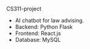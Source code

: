 CS311-project

- AI chatbot for law advising. 
- Backend: Python Flask
- Frontend: React.js
- Database: MySQL